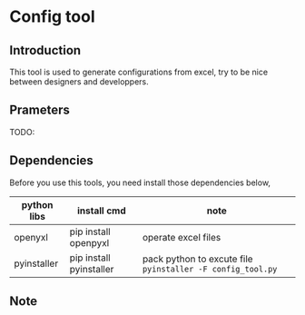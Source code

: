 # Config tool

## Introduction

This tool is used to generate configurations from excel, try to be nice between designers and developpers.

## Prameters

TODO:

## Dependencies

Before you use this tools, you need install those dependencies below,

| python libs | install cmd | note |
| - | - | - |
| openyxl | pip install openpyxl | operate excel files |
| pyinstaller | pip install pyinstaller | pack python to excute file `pyinstaller -F config_tool.py` |

## Note
